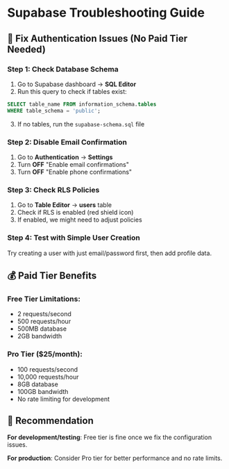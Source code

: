 # Supabase Troubleshooting Guide

## 🔧 **Fix Authentication Issues (No Paid Tier Needed)**

### **Step 1: Check Database Schema**
1. Go to Supabase dashboard → **SQL Editor**
2. Run this query to check if tables exist:
```sql
SELECT table_name FROM information_schema.tables 
WHERE table_schema = 'public';
```
3. If no tables, run the `supabase-schema.sql` file

### **Step 2: Disable Email Confirmation**
1. Go to **Authentication** → **Settings**
2. Turn **OFF** "Enable email confirmations"
3. Turn **OFF** "Enable phone confirmations"

### **Step 3: Check RLS Policies**
1. Go to **Table Editor** → **users** table
2. Check if RLS is enabled (red shield icon)
3. If enabled, we might need to adjust policies

### **Step 4: Test with Simple User Creation**
Try creating a user with just email/password first, then add profile data.

## 💰 **Paid Tier Benefits**

### **Free Tier Limitations:**
- 2 requests/second
- 500 requests/hour
- 500MB database
- 2GB bandwidth

### **Pro Tier ($25/month):**
- 100 requests/second
- 10,000 requests/hour
- 8GB database
- 100GB bandwidth
- No rate limiting for development

## 🎯 **Recommendation**

**For development/testing**: Free tier is fine once we fix the configuration issues.

**For production**: Consider Pro tier for better performance and no rate limits.
